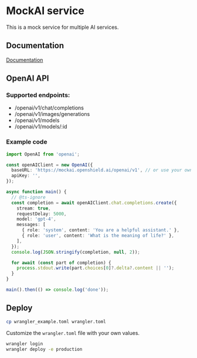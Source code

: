 # MockAI service

This is a mock service for multiple AI services.

## Documentation

[Documentation](https://mockai.openshield.ai/docs)

## OpenAI API

### Supported endpoints:

- /openai/v1/chat/completions
- /openai/v1/images/generations
- /openai/v1/models
- /openai/v1/models/:id


### Example code

```typescript
import OpenAI from 'openai';

const openAIClient = new OpenAI({
  baseURL: 'https://mockai.openshield.ai/openai/v1', // or use your own baseURL
  apiKey: '',
});

async function main() {
  // @ts-ignore
  const completion = await openAIClient.chat.completions.create({
    stream: true,
    requestDelay: 5000,
    model: 'gpt-4',
    messages: [
      { role: 'system', content: 'You are a helpful assistant.' },
      { role: 'user', content: 'What is the meaning of life?' },
    ],
  });
  console.log(JSON.stringify(completion, null, 2));

  for await (const part of completion) {
    process.stdout.write(part.choices[0]?.delta?.content || '');
  }
}

main().then(() => console.log('done'));
```
## Deploy

```bash
cp wrangler_example.toml wrangler.toml
```
Customize the `wrangler.toml` file with your own values.

```bash
wrangler login
wrangler deploy -e production
```
